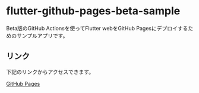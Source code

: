 # flutter-github-pages-beta-sample

Beta版のGitHub Actionsを使ってFlutter webをGitHub Pagesにデプロイするためのサンプルアプリです。

## リンク

下記のリンクからアクセスできます。

[GitHub Pages](https://cotlra.github.io/flutter-github-pages-beta-sample/)
